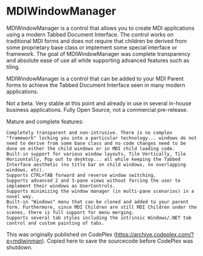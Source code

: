 # MDIWindowManager
MDIWindowManager is a control that allows you to create MDI applications using a modern Tabbed Document Interface. The control works on traditional MDI forms and does not require that children be derived from some proprietary base class or implement some special interface or framework. The goal of MDIWindowManager was complete transparency and absolute ease of use all while supporting advanced features such as tiling.

MDIWindowManager is a control that can be added to your MDI Parent forms to achieve the Tabbed Document Interface seen in many modern applications.

Not a beta.
Very stable at this point and already in use in several in-house business applications.
Fully Open Source, not a commercial pre-release.

Mature and complete features:

    Completely transparent and non-intrusive. There is no complex "framework" locking you into a particular technology... windows do not need to derive from some base class and no code changes need to be done on either the child windows or in MDI child loading code.
    Built-in support for various window layouts, Tile Vertically, Tile Horizontally, Pop out to desktop... all while keeping the Tabbed Interface aesthetic (no title bar on child windows, no overlapping windows, etc).
    Supports CTRL+TAB forward and reverse window switching.
    Supports advanced 2 and 3-pane views without forcing the user to implement their windows as UserControls.
    Supports minimizing the window manager (in multi-pane scenarios) in a novel way.
    Built-in "Windows" menu that can be cloned and added to your parent form. Furthermore, since MDI Children are still MDI Children under the scenes, there is full support for menu merging.
    Supports several tab styles including the intrinsic Windows/.NET tab control and custom painting of tabs.
    
This was originally published on CodePlex (https://archive.codeplex.com/?p=mdiwinman). Copied here to save the sourcecode before CodePlex was shutdown.
